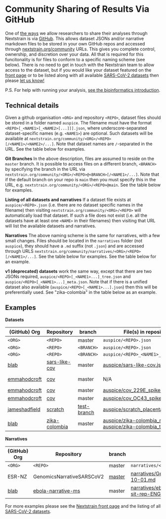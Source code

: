 # Community Sharing of Results Via GitHub

One of [the ways](./index) we allow researchers to share their analyses through Nextstrain is via [GitHub](https://github.com).
This allows dataset JSONs and/or narrative markdown files to be stored in your own GitHub repos and accessed through [nextstrain.org/community](https://nextstrain.org/community) URLs.
This gives you complete control, ownership, and discretion over your data.
All that is required for this funcitonality is for files to conform to a specific naming scheme (see below).
There is no need to get in touch with the Nextstrain team to allow access to the dataset, but if you would like your dataset featured on the [front page](https://nextstrain.org/community) or to be listed along with all available [SARS-CoV-2 datasets](https://nextstrain.org/sars-cov-2/) then please [let us know!](mailto:hello@nextstrain.org)

P.S. For help with running your analysis, [see the bioinformatics introduction](https://docs.nextstrain.org/projects/augur/en/stable/index.html).

## Technical details

Given a github organisation `<ORG>` and repository `<REPO>`, dataset files should be stored in a folder named `auspice`.
The filename must have the format `<REPO>[_<NAME1>[_<NAME2>[...]]].json`, where underscore-separated dataset-specific names (e.g. `<NAME1>`) are optional.
Such datasets will be available at `nextstrain.org/community/<ORG>/<REPO>[/<NAME1>/<NAME2>/...]`. Note that dataset names are `/`-separated in the URL.
See the table below for examples.

**Git Branches** In the above description, files are assumed to reside on the `master` branch.
It is possible to access files on a different branch, `<BRANCH>` by specifying the branch in the URL via `nextstrain.org/community/<ORG>/<REPO>@<BRANCH>[/<NAME1>/...]`.
Note that if the default branch on your repo is `main` then you must specify this in the URL, e.g. `nextstrain.org/community/<ORG>/<REPO>@main`.
See the table below for examples.

**Listing of all datasets and narratives**
If a dataset file exists at `auspice/<REPO>.json` (i.e. there are no dataset specific names in the filename) then visiting `nextstrain.org/community/<ORG>/<REPO>` will automatically load that dataset.
If such a file does not exist (i.e. all the datasets have at least one `<NAME>` in their filenames) then visiting that URL will list the available datasets and narratives.

**Narratives**
The above naming scheme is the same for narratives, with a few small changes.
Files should be located in the `narratives` folder (not `auspice`), they should have a `.md` suffix (not `.json`) and are accessed through URLS `nextstrain.org/community/narratives/<ORG>/<REPO>[/<NAME1>/...]`.
See the table below for examples.
See the table below for an example.

**v1 (deprecated) datasets** work the same way, except that there are two JSONs required, `auspice/<REPO>[_<NAME1>...]_tree.json` and `auspice/<REPO>[_<NAME1>...]_meta.json`.
Note that if there is a unified dataset also available (`auspice/<REPO>[_<NAME1>...].json`) then this will be preferentially used.
See "zika-colombia" in the table below as an example.

## Examples

**Datasets**

(GitHub) Org      | Repository   | branch    | File(s) in repository    | Nextstrain URL
-------- | ------ | --------- | --------------- | ------------
`<ORG>`   | `<REPO>` | master    | `auspice/<REPO>.json` | `nexstrain.org/community/<ORG>/<REPO>`
`<ORG>`   | `<REPO>` | `<BRANCH>`    | `auspice/<REPO>.json` | `nexstrain.org/community/<ORG>/<REPO>@<BRANCH>`
`<ORG>`   | `<REPO>` | `<BRANCH>`    | `auspice/<REPO>_<NAME1>_<NAME2>.json` | `nexstrain.org/community/<ORG>/<REPO>@<BRANCH>/NAME1/NAME2`
[blab](github.com/blab/) | [sars-like-cov](https://github.com/blab/sars-like-cov) | master | [auspice/sars-like-cov.json](https://github.com/blab/sars-like-cov/blob/master/auspice/sars-like-cov.json) | https://nextstrain.org/community/blab/sars-like-cov
[emmahodcroft](https://github.com/emmahodcroft) | [cov](https://github.com/emmahodcroft/cov) | master | N/A | https://nextstrain.org/community/emmahodcroft/cov (lists available datasets)
[emmahodcroft](https://github.com/emmahodcroft) | [cov](https://github.com/emmahodcroft/cov) | master | [auspice/cov_229E_spike.json](https://github.com/emmahodcroft/cov/blob/master/auspice/cov_229E_spike.json) | https://nextstrain.org/community/emmahodcroft/cov/229E/spike
[emmahodcroft](https://github.com/emmahodcroft) | [cov](https://github.com/emmahodcroft/cov) | master | [auspice/cov_OC43_spike.json](https://github.com/emmahodcroft/cov/blob/master/auspice/cov_OC43_spike.json) | https://nextstrain.org/community/emmahodcroft/cov/OC43/spike
[jameshadfield](github.com/jameshadfield/) | [scratch](https://github.com/jameshadfield/scratch) | [test-branch](https://github.com/jameshadfield/scratch/tree/test-branch) | [auspice/scratch_placentalia.json](https://github.com/jameshadfield/scratch/blob/test-branch/auspice/scratch_placentalia.json) | https://nextstrain.org/community/jameshadfield/scratch@test-branch/placentalia
[blab](github.com/blab/) | [zika-colombia](https://github.com/blab/zika-colombia) | master | [auspice/zika-colombia_meta.json](https://github.com/blab/zika-colombia/blob/master/auspice/zika-colombia_meta.json), <br> [auspice/zika-colombia_tree.json](https://github.com/blab/zika-colombia/blob/master/auspice/zika-colombia_tree.json) | https://nextstrain.org/community/blab/zika-colombia


**Narratives**

(GitHub) Org      | Repository   | branch    | File(s) in repository    | Nextstrain URL
-------- | ------ | --------- | --------------- | ------------
`<ORG>`   | `<REPO>` | master    | `narratives/<REPO>.json` | `nexstrain.org/community/<ORG>/<REPO>`
ESR-NZ | GenomicsNarrativeSARSCoV2 | [master](https://github.com/ESR-NZ/GenomicsNarrativeSARSCoV2/tree/master) | [narratives/GenomicsNarrativeSARSCoV2_2020-10-01.md](https://github.com/ESR-NZ/GenomicsNarrativeSARSCoV2/blob/master/narratives/GenomicsNarrativeSARSCoV2_2020-10-01.md) | https://nextstrain.org/community/narratives/ESR-NZ/GenomicsNarrativeSARSCoV2/2020-10-01
[blab](github.com/blab/) | [ebola-narrative-ms](https://github.com/blab/ebola-narrative-ms/) | master | [narratives/ebola-narrative-ms_2019-09-13-sit-rep-ENGLISH.md](https://github.com/blab/ebola-narrative-ms/blob/master/narratives/ebola-narrative-ms_2019-09-13-sit-rep-ENGLISH.md) | https://nextstrain.org/community/narratives/blab/ebola-narrative-ms/2019-09-13-sit-rep-ENGLISH

For more examples please see the [Nextstrain front page](https://nextstrain.org/community) and the listing of all [SARS-CoV-2 datasets](https://nextstrain.org/sars-cov-2/).


